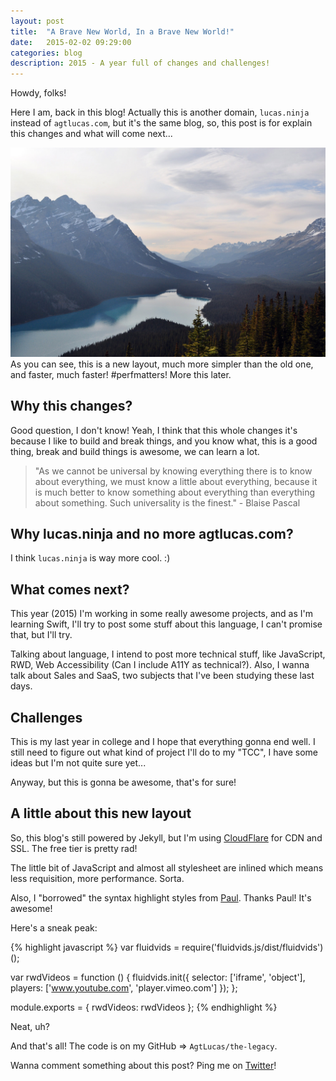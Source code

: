 ```yaml
---
layout: post
title:  "A Brave New World, In a Brave New World!"
date:   2015-02-02 09:29:00
categories: blog
description: 2015 - A year full of changes and challenges!
---
```


<div class="wrapper" markdown="1">
Howdy, folks!

Here I am, back in this blog! Actually this is another domain, `lucas.ninja` instead of `agtlucas.com`, but it's the same blog, so, this post is for explain this changes and what will come next...
</div>

<img src="/img/mountains.jpg" alt="Brave New World! Brave New Mountains!" title="Brave New World! Brave New Mountains!" />

<div class="wrapper" markdown="1">
As you can see, this is a new layout, much more simpler than the old one, and faster, much faster! #perfmatters! More this later.

## Why this changes?

Good question, I don't know! Yeah, I think that this whole changes it's because I like to build and break things, and you know what, this is a good thing, break and build things is awesome, we can learn a lot.

> "As we cannot be universal by knowing everything there is to know about everything, we must know a little about everything, because it is much better to know something about everything than everything about something. Such universality is the finest." - Blaise Pascal

## Why lucas.ninja and no more agtlucas.com?

I think `lucas.ninja` is way more cool. :)

## What comes next?

This year (2015) I'm working in some really awesome projects, and as I'm learning Swift, I'll try to post some stuff about this language, I can't promise that, but I'll try.

Talking about language, I intend to post more technical stuff, like JavaScript, RWD, Web Accessibility (Can I include A11Y as technical?). Also, I wanna talk about Sales and SaaS, two subjects that I've been studying these last days.

## Challenges

This is my last year in college and I hope that everything gonna end well. I still need to figure out what kind of project I'll do to my "TCC", I have some ideas but I'm not quite sure yet...

Anyway, but this is gonna be awesome, that's for sure!

## A little about this new layout

So, this blog's still powered by Jekyll, but I'm using <a href="https://www.cloudflare.com/" target="_blank">CloudFlare</a> for CDN and SSL. The free tier is pretty rad!

The little bit of JavaScript and almost all stylesheet are inlined which means less requisition, more performance. Sorta.

Also, I "borrowed" the syntax highlight styles from <a href="http://aerotwist.com/" target="_blank">Paul</a>. Thanks Paul! It's awesome!

Here's a sneak peak:
</div>

{% highlight javascript %}
var fluidvids = require('fluidvids.js/dist/fluidvids')();

var rwdVideos = function () {
  fluidvids.init({
    selector: ['iframe', 'object'],
    players: ['www.youtube.com', 'player.vimeo.com']
  });
};

module.exports = {
  rwdVideos: rwdVideos
};
{% endhighlight %}

<div class="wrapper" markdown="1">
Neat, uh?

And that's all! The code is on my GitHub => `AgtLucas/the-legacy`.

Wanna comment something about this post? Ping me on <a href="http://twitter.com/_agtlucas" target="_blank">Twitter</a>!
</div>
